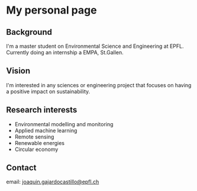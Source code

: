 # My personal page

## Background

I'm a master student on Environmental Science and Engineering at EPFL. Currently doing an internship a EMPA, St.Gallen.


## Vision

I'm interested in any sciences or engineering project that focuses on having a positive impact on sustainability.


## Research interests

- Environmental modelling and monitoring
- Applied machine learning
- Remote sensing
- Renewable energies
- Circular economy 

## Contact

email: joaquin.gajardocastillo@epfl.ch
